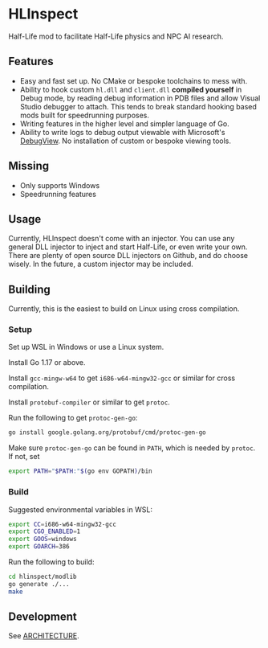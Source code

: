 # HLInspect

Half-Life mod to facilitate Half-Life physics and NPC AI research.

## Features

- Easy and fast set up. No CMake or bespoke toolchains to mess with.
- Ability to hook custom `hl.dll` and `client.dll` **compiled yourself** in Debug mode, by reading debug information in PDB files and allow Visual Studio debugger to attach. This tends to break standard hooking based mods built for speedrunning purposes.
- Writing features in the higher level and simpler language of Go.
- Ability to write logs to debug output viewable with Microsoft's [DebugView](https://docs.microsoft.com/en-us/sysinternals/downloads/debugview). No installation of custom or bespoke viewing tools.

## Missing

- Only supports Windows
- Speedrunning features

## Usage

Currently, HLInspect doesn't come with an injector. You can use any general DLL injector to inject and start Half-Life, or even write your own. There are plenty of open source DLL injectors on Github, and do choose wisely. In the future, a custom injector may be included.

## Building

Currently, this is the easiest to build on Linux using cross compilation.

### Setup

Set up WSL in Windows or use a Linux system.

Install Go 1.17 or above.

Install `gcc-mingw-w64` to get `i686-w64-mingw32-gcc` or similar for cross compilation.

Install `protobuf-compiler` or similar to get `protoc`.

Run the following to get `protoc-gen-go`:

```bash
go install google.golang.org/protobuf/cmd/protoc-gen-go
```

Make sure `protoc-gen-go` can be found in `PATH`, which is needed by `protoc`. If not, set

```bash
export PATH="$PATH:"$(go env GOPATH)/bin
```

### Build

Suggested environmental variables in WSL:

```bash
export CC=i686-w64-mingw32-gcc
export CGO_ENABLED=1
export GOOS=windows
export GOARCH=386
```

Run the following to build:

```bash
cd hlinspect/modlib
go generate ./...
make
```

## Development

See [ARCHITECTURE](ARCHITECTURE.md).

